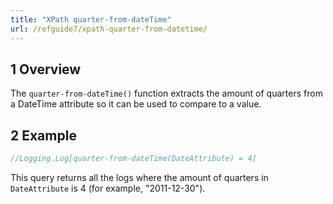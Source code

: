 ```yaml
---
title: "XPath quarter-from-dateTime"
url: /refguide7/xpath-quarter-from-datetime/
---
```


## 1 Overview

The `quarter-from-dateTime()` function extracts the amount of quarters from a DateTime attribute so it can be used to compare to a value.

## 2 Example

```java
//Logging.Log[quarter-from-dateTime(DateAttribute) = 4]
```

This query returns all the logs where the amount of quarters in `DateAttribute` is 4 (for example, "2011-12-30").


